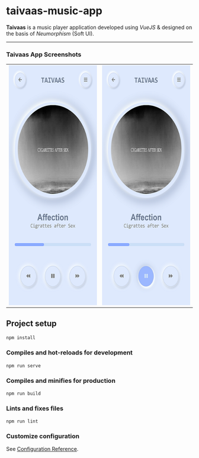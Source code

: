 # taivaas-music-app

__Taivaas__ is a music player application developed using _VueJS_ & designed on the basis of _Neumorphism_ (Soft UI).

***
### Taivaas App Screenshots

<table>
  <tr>
    <td><img src="https://github.com/Sumer16/taivaas-music-player/blob/master/Screenshot-1.png" width=300 height=649></td>
    <td><img src="https://github.com/Sumer16/taivaas-music-player/blob/master/Screenshot-2.png" width=300 height=649></td>
  </tr>
 </table>

## Project setup
```
npm install
```

### Compiles and hot-reloads for development
```
npm run serve
```

### Compiles and minifies for production
```
npm run build
```

### Lints and fixes files
```
npm run lint
```

### Customize configuration
See [Configuration Reference](https://cli.vuejs.org/config/).
